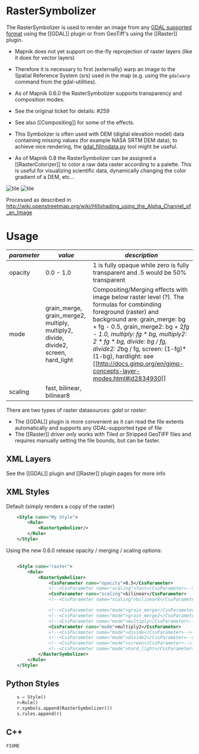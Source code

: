 <!-- Name: RasterSymbolizer -->
<!-- Version: 19 -->
<!-- Last-Modified: 2010/03/12 07:06:11 -->
<!-- Author: albertov -->
# RasterSymbolizer

The RasterSymbolizer is used to render an image from any [GDAL supported format](http://www.gdal.org/formats_list.html) using the [[GDAL]] plugin or from GeoTiff's using the [[Raster]] plugin.

 * Mapnik does not yet support on-the-fly reprojection of raster layers (like it does for vector layers)
  * Therefore it is necessary to first (externally) warp an image to the Spatial Reference System (srs) used in the map (e.g. using the `gdalwarp` command from the gdal-utilities).

 * As of Mapnik 0.6.0 the RasterSymbolizer supports transparency and composition modes.
  * See the original ticket for details: #259
  * See also [[Compositing]] for some of the effects.

 * This Symbolizer is often used with DEM (digital elevation model) data containing missing values (for example NASA SRTM DEM data); to achieve nice rendering, the [gdal_fillnodata.py](http://www.gdal.org/gdal_fillnodata.html) tool might be useful.

 * As of Mapnik 0.8 the RasterSymbolizer can be assigned a [[RasterColorizer]] to color a raw data raster according to a palette. This is useful for visualizing scientific data, dynamically changing the color gradient of a DEM, etc...

![tile](http://media.mapnik.org/tiles/relief/7/63/42.png)
![tile](http://toolserver.org/~cmarqu/hill/12/2265/1395.png)

Processed as described in http://wiki.openstreetmap.org/wiki/Hillshading_using_the_Alpha_Channel_of_an_Image

# Usage

| *parameter* | *value* | *description* |
|--------------|---------|-----------|
| opacity         |  0.0 - 1.0   | 1 is fully opaque while zero is fully transparent and .5 would be 50% transparent |
| mode            | grain_merge, grain_merge2, multiply, multiply2, divide, divide2, screen, hard_light | Compositing/Merging effects with image below raster level (?). The formulas for combinding foreground (raster) and background are: grain_merge: bg + fg - 0.5, grain_merge2: bg + 2*fg - 1.0, multiply: fg * bg, multiply2: 2 * fg * bg, divide: bg / fg, divide2: 2*bg / fg, screen: (1-fg)*(1-bg), hardlight: see [[http://docs.gimp.org/en/gimp-concepts-layer-modes.html#id2834930]] |
| scaling         | fast, bilinear, bilinear8 || fast: nearest neighbour, bilinear: bilinear interpolation for all 4 channels (RGBA), bilinear8 like bilinear, but only one channel assumed |


There are two types of raster datasources: *gdal* or *raster*:
 * The [[GDAL]] plugin is more convenient as it can read the file extents automatically and supports any GDAL-supported type of file
 * The [[Raster]] driver only works with Tiled or Stripped GeoTIFF files and requires manually setting the file bounds, but can be faster.

## XML Layers

See the [[GDAL]] plugin and [[Raster]] plugin pages for more info


## XML Styles

Default (simply renders a copy of the raster)


```xml
    <Style name="My Style">
        <Rule>
            <RasterSymbolizer/>
        </Rule>
    </Style>
```

Using the new 0.6.0 release opacity / merging / scaling options:

```xml

    <Style name="raster">
        <Rule>
            <RasterSymbolizer>
                <CssParameter name="opacity">0.5</CssParameter>
                <!--<CssParameter name="scaling">fast</CssParameter>-->
                <CssParameter name="scaling">bilinear</CssParameter>
                <!--<CssParameter name="scaling">bilinear8</CssParameter>-->

                <!--<CssParameter name="mode">grain_merge</CssParameter>-->
                <!--<CssParameter name="mode">grain_merge2</CssParameter>-->
                <!--<CssParameter name="mode">multiply</CssParameter>-->
                <CssParameter name="mode">multiply2</CssParameter>
                <!--<CssParameter name="mode">divide</CssParameter>-->
                <!--<CssParameter name="mode">divide2</CssParameter>-->
                <!--<CssParameter name="mode">screen</CssParameter>-->
                <!--<CssParameter name="mode">hard_light</CssParameter>-->
            </RasterSymbolizer>
        </Rule>
    </Style>
```

## Python Styles

```python
    s = Style()
    r=Rule()
    r.symbols.append(RasterSymbolizer())
    s.rules.append(r)
```

## C++

` FIXME `

